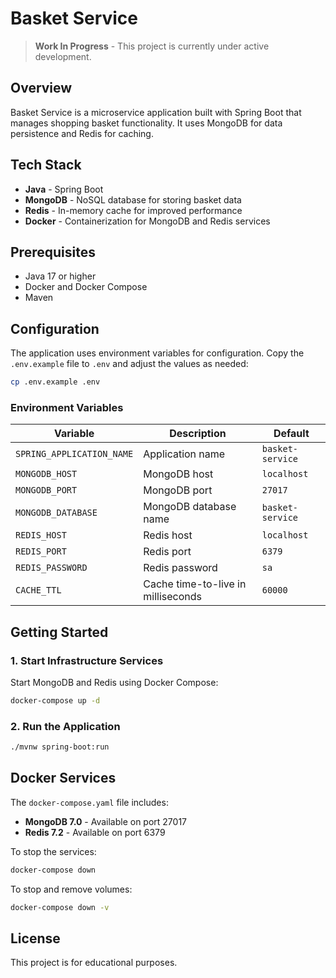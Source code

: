 # Basket Service

> **Work In Progress** - This project is currently under active development.

## Overview

Basket Service is a microservice application built with Spring Boot that manages shopping basket functionality. It uses MongoDB for data persistence and Redis for caching.

## Tech Stack

- **Java** - Spring Boot
- **MongoDB** - NoSQL database for storing basket data
- **Redis** - In-memory cache for improved performance
- **Docker** - Containerization for MongoDB and Redis services

## Prerequisites

- Java 17 or higher
- Docker and Docker Compose
- Maven

## Configuration

The application uses environment variables for configuration. Copy the `.env.example` file to `.env` and adjust the values as needed:

```bash
cp .env.example .env
```

### Environment Variables

| Variable | Description | Default |
|----------|-------------|---------|
| `SPRING_APPLICATION_NAME` | Application name | `basket-service` |
| `MONGODB_HOST` | MongoDB host | `localhost` |
| `MONGODB_PORT` | MongoDB port | `27017` |
| `MONGODB_DATABASE` | MongoDB database name | `basket-service` |
| `REDIS_HOST` | Redis host | `localhost` |
| `REDIS_PORT` | Redis port | `6379` |
| `REDIS_PASSWORD` | Redis password | `sa` |
| `CACHE_TTL` | Cache time-to-live in milliseconds | `60000` |

## Getting Started

### 1. Start Infrastructure Services

Start MongoDB and Redis using Docker Compose:

```bash
docker-compose up -d
```

### 2. Run the Application

```bash
./mvnw spring-boot:run
```

## Docker Services

The `docker-compose.yaml` file includes:

- **MongoDB 7.0** - Available on port 27017
- **Redis 7.2** - Available on port 6379

To stop the services:

```bash
docker-compose down
```

To stop and remove volumes:

```bash
docker-compose down -v
```

## License

This project is for educational purposes.

